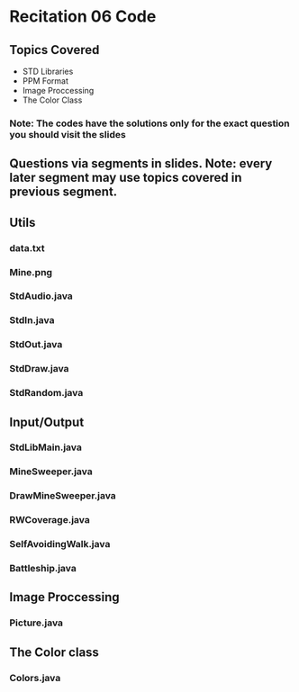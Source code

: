 # Recitation 06 Code
## Topics Covered
- STD Libraries
- PPM Format
- Image Proccessing
- The Color Class

### Note: The codes have the solutions only for the exact question you should visit the slides

## Questions via segments in slides. Note: every later segment may use topics covered in previous segment. 

## Utils 
### data.txt
### Mine.png
### StdAudio.java
### StdIn.java
### StdOut.java
### StdDraw.java
### StdRandom.java

## Input/Output
### StdLibMain.java 
### MineSweeper.java 
### DrawMineSweeper.java 
### RWCoverage.java
### SelfAvoidingWalk.java
### Battleship.java

## Image Proccessing
### Picture.java 

## The Color class
### Colors.java 
